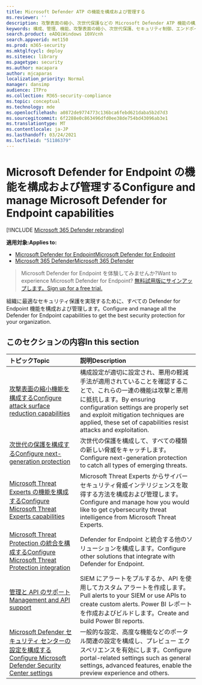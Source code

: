 ```yaml
---
title: Microsoft Defender ATP の機能を構成および管理する
ms.reviewer: ''
description: 攻撃表面の縮小、次世代保護などの Microsoft Defender ATP 機能の構成と管理
keywords: 構成、管理、機能、攻撃表面の縮小、次世代保護、セキュリティ制御、エンドポイントの検出と応答、自動調査と修復、セキュリティ制御、コントロール
search.product: eADQiWindows 10XVcnh
search.appverid: met150
ms.prod: m365-security
ms.mktglfcycl: deploy
ms.sitesec: library
ms.pagetype: security
ms.author: macapara
author: mjcaparas
localization_priority: Normal
manager: dansimp
audience: ITPro
ms.collection: M365-security-compliance
ms.topic: conceptual
ms.technology: mde
ms.openlocfilehash: a0872de9774773c136bca6febd621daba5b2d7d3
ms.sourcegitcommit: 6f2288e0c863496dfd0ee38de754bd43096ab3e1
ms.translationtype: MT
ms.contentlocale: ja-JP
ms.lasthandoff: 03/24/2021
ms.locfileid: "51186379"
---
```

# <a name="configure-and-manage-microsoft-defender-for-endpoint-capabilities"></a><span data-ttu-id="fb016-104">Microsoft Defender for Endpoint の機能を構成および管理する</span><span class="sxs-lookup"><span data-stu-id="fb016-104">Configure and manage Microsoft Defender for Endpoint capabilities</span></span>

[!INCLUDE [Microsoft 365 Defender rebranding](../../includes/microsoft-defender.md)]

<span data-ttu-id="fb016-105">**適用対象:**</span><span class="sxs-lookup"><span data-stu-id="fb016-105">**Applies to:**</span></span>
- [<span data-ttu-id="fb016-106">Microsoft Defender for Endpoint</span><span class="sxs-lookup"><span data-stu-id="fb016-106">Microsoft Defender for Endpoint</span></span>](https://go.microsoft.com/fwlink/p/?linkid=2154037)
- [<span data-ttu-id="fb016-107">Microsoft 365 Defender</span><span class="sxs-lookup"><span data-stu-id="fb016-107">Microsoft 365 Defender</span></span>](https://go.microsoft.com/fwlink/?linkid=2118804)

> <span data-ttu-id="fb016-108">Microsoft Defender for Endpoint を体験してみませんか?</span><span class="sxs-lookup"><span data-stu-id="fb016-108">Want to experience Microsoft Defender for Endpoint?</span></span> [<span data-ttu-id="fb016-109">無料試用版にサインアップします。</span><span class="sxs-lookup"><span data-stu-id="fb016-109">Sign up for a free trial.</span></span>](https://www.microsoft.com/microsoft-365/windows/microsoft-defender-atp?ocid=docs-wdatp-exposedapis-abovefoldlink)


<span data-ttu-id="fb016-110">組織に最適なセキュリティ保護を実現するために、すべての Defender for Endpoint 機能を構成および管理します。</span><span class="sxs-lookup"><span data-stu-id="fb016-110">Configure and manage all the Defender for Endpoint capabilities to get the best security protection for your organization.</span></span> 


## <a name="in-this-section"></a><span data-ttu-id="fb016-111">このセクションの内容</span><span class="sxs-lookup"><span data-stu-id="fb016-111">In this section</span></span> 
<span data-ttu-id="fb016-112">トピック</span><span class="sxs-lookup"><span data-stu-id="fb016-112">Topic</span></span> | <span data-ttu-id="fb016-113">説明</span><span class="sxs-lookup"><span data-stu-id="fb016-113">Description</span></span> 
:---|:---
[<span data-ttu-id="fb016-114">攻撃表面の縮小機能を構成する</span><span class="sxs-lookup"><span data-stu-id="fb016-114">Configure attack surface reduction capabilities</span></span>](configure-attack-surface-reduction.md) |  <span data-ttu-id="fb016-115">構成設定が適切に設定され、悪用の軽減手法が適用されていることを確認することで、これらの一連の機能は攻撃と悪用に抵抗します。</span><span class="sxs-lookup"><span data-stu-id="fb016-115">By ensuring configuration settings are properly set and exploit mitigation techniques are applied, these set of capabilities resist attacks and exploitation.</span></span> 
[<span data-ttu-id="fb016-116">次世代の保護を構成する</span><span class="sxs-lookup"><span data-stu-id="fb016-116">Configure next-generation protection</span></span>](https://docs.microsoft.com/windows/security/threat-protection/microsoft-defender-antivirus/configure-microsoft-defender-antivirus-features) | <span data-ttu-id="fb016-117">次世代の保護を構成して、すべての種類の新しい脅威をキャッチします。</span><span class="sxs-lookup"><span data-stu-id="fb016-117">Configure next-generation protection to catch all types of emerging threats.</span></span>
[<span data-ttu-id="fb016-118">Microsoft Threat Experts の機能を構成する</span><span class="sxs-lookup"><span data-stu-id="fb016-118">Configure Microsoft Threat Experts capabilities</span></span>](configure-microsoft-threat-experts.md) | <span data-ttu-id="fb016-119">Microsoft Threat Experts からサイバーセキュリティ脅威インテリジェンスを取得する方法を構成および管理します。</span><span class="sxs-lookup"><span data-stu-id="fb016-119">Configure and manage how you would like to get cybersecurity threat intelligence from Microsoft Threat Experts.</span></span>
[<span data-ttu-id="fb016-120">Microsoft Threat Protection の統合を構成する</span><span class="sxs-lookup"><span data-stu-id="fb016-120">Configure Microsoft Threat Protection integration</span></span>](https://docs.microsoft.com/microsoft-365/security/defender-endpoint/threat-protection-integration)| <span data-ttu-id="fb016-121">Defender for Endpoint と統合する他のソリューションを構成します。</span><span class="sxs-lookup"><span data-stu-id="fb016-121">Configure other solutions that integrate with Defender for Endpoint.</span></span>
[<span data-ttu-id="fb016-122">管理と API のサポート</span><span class="sxs-lookup"><span data-stu-id="fb016-122">Management and API support</span></span>](https://docs.microsoft.com/microsoft-365/security/defender-endpoint/management-apis)| <span data-ttu-id="fb016-123">SIEM にアラートをプルするか、API を使用してカスタム アラートを作成します。</span><span class="sxs-lookup"><span data-stu-id="fb016-123">Pull alerts to your SIEM or use APIs to create custom alerts.</span></span> <span data-ttu-id="fb016-124">Power BI レポートを作成およびビルドします。</span><span class="sxs-lookup"><span data-stu-id="fb016-124">Create and build Power BI reports.</span></span> 
[<span data-ttu-id="fb016-125">Microsoft Defender セキュリティ センターの設定を構成する</span><span class="sxs-lookup"><span data-stu-id="fb016-125">Configure Microsoft Defender Security Center settings</span></span>](preferences-setup.md) |  <span data-ttu-id="fb016-126">一般的な設定、高度な機能などのポータル関連の設定を構成し、プレビュー エクスペリエンスを有効にします。</span><span class="sxs-lookup"><span data-stu-id="fb016-126">Configure portal-related settings such as general settings, advanced features, enable the preview experience and others.</span></span>



